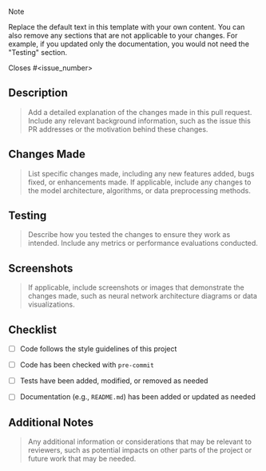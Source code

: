 <!-- markdownlint-disable MD013 MD041 -->
> [!NOTE]
> Replace the default text in this template with your own content. You can also remove any sections that are not applicable to your changes. For example, if you updated only the documentation, you would not need the "Testing" section.

Closes #<issue_number> <!-- Replace with the issue number this PR closes, if applicable -->


## Description

> Add a detailed explanation of the changes made in this pull request. Include any relevant background information, such as the issue this PR addresses or the motivation behind these changes.


## Changes Made

> List specific changes made, including any new features added, bugs fixed, or enhancements made. If applicable, include any changes to the model architecture, algorithms, or data preprocessing methods.


## Testing

> Describe how you tested the changes to ensure they work as intended. Include any metrics or performance evaluations conducted.


## Screenshots

> If applicable, include screenshots or images that demonstrate the changes made, such as neural network architecture diagrams or data visualizations.


## Checklist

- [ ] Code follows the style guidelines of this project
- [ ] Code has been checked with `pre-commit`
- [ ] Tests have been added, modified, or removed as needed
- [ ] Documentation (e.g., `README.md`) has been added or updated as needed


## Additional Notes

> Any additional information or considerations that may be relevant to reviewers, such as potential impacts on other parts of the project or future work that may be needed.
